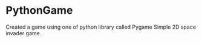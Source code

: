 # PythonGame
Created a game using one of python library called Pygame
Simple 2D space invader game.
